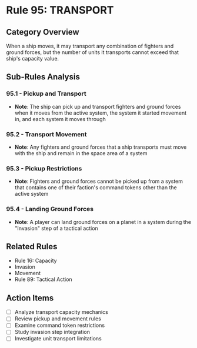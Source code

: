 # Rule 95: TRANSPORT

## Category Overview
When a ship moves, it may transport any combination of fighters and ground forces, but the number of units it transports cannot exceed that ship's capacity value.

## Sub-Rules Analysis

### 95.1 - Pickup and Transport
- **Note**: The ship can pick up and transport fighters and ground forces when it moves from the active system, the system it started movement in, and each system it moves through

### 95.2 - Transport Movement
- **Note**: Any fighters and ground forces that a ship transports must move with the ship and remain in the space area of a system

### 95.3 - Pickup Restrictions
- **Note**: Fighters and ground forces cannot be picked up from a system that contains one of their faction's command tokens other than the active system

### 95.4 - Landing Ground Forces
- **Note**: A player can land ground forces on a planet in a system during the "Invasion" step of a tactical action

## Related Rules
- Rule 16: Capacity
- Invasion
- Movement
- Rule 89: Tactical Action

## Action Items
- [ ] Analyze transport capacity mechanics
- [ ] Review pickup and movement rules
- [ ] Examine command token restrictions
- [ ] Study invasion step integration
- [ ] Investigate unit transport limitations
